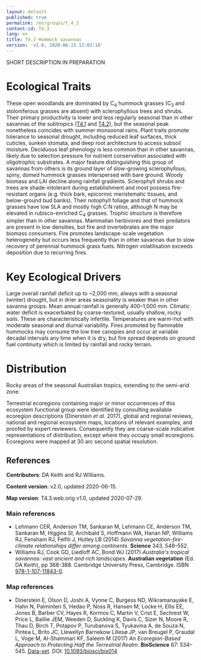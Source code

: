 ```yaml
---
layout: default
published: true
permalink: /en/groups/t_4_3
content-id: T4.3
lang: en
title: T4.3 Hummock savannas
version: 'v2.0, 2020-06-15 12:03:18'
---
```


SHORT DESCRIPTION IN PREPARATION

# Ecological Traits
 
These open woodlands are dominated by C<sub>4</sub> hummock grasses (C<sub>3</sub> and stoloniferous grasses are absent) with sclerophyllous trees and shrubs. Their primary productivity is lower and less regularly seasonal than in other savannas of the subtropics ([T4.1](/explore/groups/T4.1) and [T4.2](/explore/groups/T4.2)), but the seasonal peak nonetheless coincides with summer monsoonal rains. Plant traits promote tolerance to seasonal drought, including reduced leaf surfaces, thick cuticles, sunken stomata, and deep root architecture to access subsoil moisture. Deciduous leaf phenology is less common than in other savannas, likely due to selection pressure for nutrient conservation associated with oligotrophic substrates. A major feature distinguishing this group of savannas from others is its ground layer of slow-growing sclerophyllous, spiny, domed hummock grasses interspersed with bare ground. Woody biomass and LAI decline along rainfall gradients. Sclerophyll shrubs and trees are shade-intolerant during establishment and most possess fire-resistant organs (e.g. thick bark, epicormic meristematic tissues, and below-ground bud banks). Their notophyll foliage and that of hummock grasses have low SLA and mostly high C:N ratios, although N may be elevated in rubisco-enriched C<sub>4</sub> grasses. Trophic structure is therefore simpler than in other savannas. Mammalian herbivores and their predators are present in low densities, but fire and invertebrates are the major biomass consumers. Fire promotes landscape-scale vegetation heterogeneity but occurs less frequently than in other savannas due to slow recovery of perennial hummock grass fuels. Nitrogen volatilisation exceeds deposition due to recurring fires. 
 
# Key Ecological Drivers
 
Large overall rainfall deficit up to ~2,000 mm, always with a seasonal (winter) drought, but in drier areas seasonality is weaker than in other savanna groups. Mean annual rainfall is generally 400–1,000 mm. Climatic water deficit is exacerbated by coarse-textured, usually shallow, rocky soils. These are characteristically infertile. Temperatures are warm-hot with moderate seasonal and diurnal variability. Fires promoted by flammable hummocks may consume the low tree canopies and occur at variable decadal intervals any time when it is dry, but fire spread depends on ground fuel continuity which is limited by rainfall and rocky terrain.
 
# Distribution
 
Rocky areas of the seasonal Australian tropics, extending to the semi-arid zone.

Terrestrial ecoregions containing major or minor occurrences of this ecosystem functional group were identified by consulting available ecoregion descriptions (Dinerstein _et al._ 2017), global and regional reviews, national and regional ecosystem maps, locations of relevant examples, and proofed by expert reviewers. Consequently they are coarse-scale indicative representations of distribution, except where they occupy small ecoregions. Ecoregions were mapped at 30 arc second spatial resolution.

## References

**Contributors**: DA Keith and RJ Williams.

**Content version**: v2.0, updated 2020-06-15.

**Map version**: T4.3.web.orig v1.0, updated 2020-07-29.

### Main references
* Lehmann CER, Anderson TM, Sankaran M, Lehmann CE, Anderson TM, Sankaran M, Higgins SI, Archibald S, Hoffmann WA, Hanan NP, Williams RJ, Fensham RJ, Felfili J, Hutley LB (2014) *Savanna vegetation-fire-climate relationships differ among continents*. **Science** 343, 548–552.
* Williams RJ, Cook GD, Liedloff AC, Bond WJ  (2017) *Australia's tropical savannas: vast ancient and rich landscapes*. **Australian vegetation** (Ed. DA Keith), pp 368-388. Cambridge University Press, Cambridge. ISBN [978-1-107-11843-0](http://www.cambridge.org/9781107118430).

### Map references
* Dinerstein E, Olson D, Joshi A, Vynne C, Burgess ND, Wikramanayake E, Hahn N, Palminteri S, Hedao P, Noss R, Hansen M, Locke H, Ellis EE, Jones B, Barber CV, Hayes R, Kormos C, Martin V, Crist E, Sechrest W, Price L, Baillie JEM, Weeden D, Suckling K, Davis C, Sizer N, Moore R, Thau D, Birch T, Potapov P, Turubanova S, Tyukavina A, de Souza N, Pintea L, Brito JC, Llewellyn Barnekow Lillesø JP, van Breugel P, Graudal L, Voge M, Al-Shammari KF, Saleem M  (2017) *An Ecoregion-Based Approach to Protecting Half the Terrestrial Realm*. **BioScience** 67: 534–545. [Data-set](https://ecoregions2017.appspot.com/). DOI: [10.1093/biosci/bix014](http://doi.org/10.1093/biosci/bix014)
